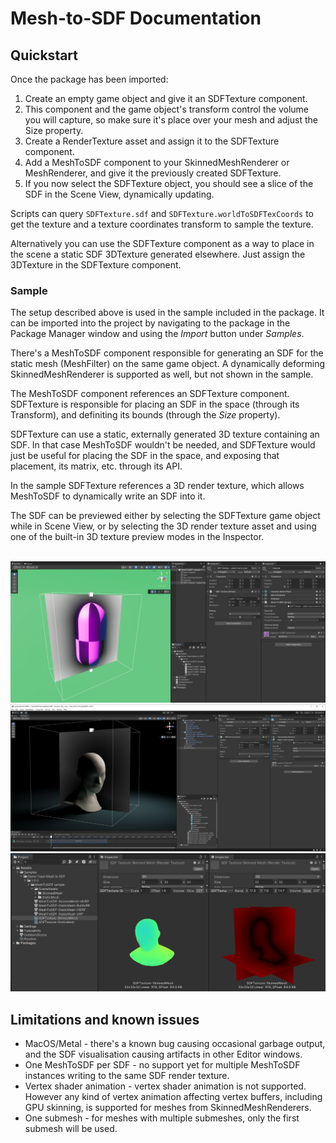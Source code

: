 # Mesh-to-SDF Documentation

## Quickstart

Once the package has been imported:
1. Create an empty game object and give it an SDFTexture component.
2. This component and the game object's transform control the volume you will capture, so make sure it's place over your mesh and adjust the Size property.
3. Create a RenderTexture asset and assign it to the SDFTexture component.
4. Add a MeshToSDF component to your SkinnedMeshRenderer or MeshRenderer, and give it the previously created SDFTexture.
5. If you now select the SDFTexture object, you should see a slice of the SDF in the Scene View, dynamically updating.

Scripts can query `SDFTexture.sdf` and `SDFTexture.worldToSDFTexCoords` to get the texture and a texture coordinates transform to sample the texture.

Alternatively you can use the SDFTexture component as a way to place in the scene a static SDF 3DTexture generated elsewhere. Just assign the 3DTexture in the SDFTexture component.

### Sample

The setup described above is used in the sample included in the package. It can be imported into the project by navigating to the package in the Package Manager window and using the _Import_ button under _Samples_.

There's a MeshToSDF component responsible for generating an SDF for the static mesh (MeshFilter) on the same game object. A dynamically deforming SkinnedMeshRenderer is supported as well, but not shown in the sample.

The MeshToSDF component references an SDFTexture component. SDFTexture is responsible for placing an SDF in the space (through its Transform), and definiting its bounds (through the _Size_ property).

SDFTexture can use a static, externally generated 3D texture containing an SDF. In that case MeshToSDF wouldn't be needed, and SDFTexture would just be useful for placing the SDF in the space, and exposing that placement, its matrix, etc. through its API.

In the sample SDFTexture references a 3D render texture, which allows MeshToSDF to dynamically write an SDF into it.

The SDF can be previewed either by selecting the SDFTexture game object while in Scene View, or by selecting the 3D render texture asset and using one of the built-in 3D texture preview modes in the Inspector.

\
![mesh-to-sdf sample](../Documentation~/images/mesh-to-sdf-sample.png)
![mesh-to-sdf sample](../Documentation~/images/mesh-to-sdf-sample-skinned.png)
![mesh-to-sdf sample](../Documentation~/images/inspector-preview.png)


## Limitations and known issues

- MacOS/Metal - there's a known bug causing occasional garbage output, and the SDF visualisation causing artifacts in other Editor windows.
- One MeshToSDF per SDF - no support yet for multiple MeshToSDF instances writing to the same SDF render texture.
- Vertex shader animation - vertex shader animation is not supported. However any kind of vertex animation affecting vertex buffers, including GPU skinning, is supported for meshes from SkinnedMeshRenderers.
- One submesh - for meshes with multiple submeshes, only the first submesh will be used.
